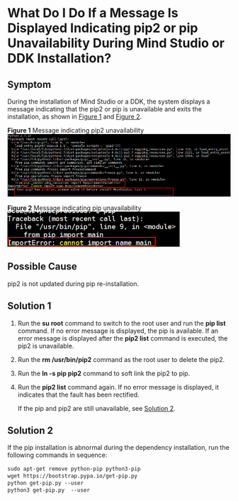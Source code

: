 # What Do I Do If a Message Is Displayed Indicating pip2 or pip Unavailability During  Mind Studio  or DDK Installation?<a name="EN-US_TOPIC_0196221391"></a>

## Symptom<a name="en-us_topic_0175307513_en-us_topic_0175013079_en-us_topic_0171650677_section176451928114716"></a>

During the installation of  Mind Studio  or a DDK, the system displays a message indicating that the pip2 or pip is unavailable and exits the installation, as shown in  [Figure 1](#en-us_topic_0175307513_en-us_topic_0175013079_en-us_topic_0171650677_fig177764114566)  and  [Figure 2](#en-us_topic_0175307513_en-us_topic_0175013079_fig10609155213913).

**Figure  1**  Message indicating pip2 unavailability<a name="en-us_topic_0175307513_en-us_topic_0175013079_en-us_topic_0171650677_fig177764114566"></a>  
![](figures/message-indicating-pip2-unavailability.png "message-indicating-pip2-unavailability")

**Figure  2**  Message indicating pip unavailability<a name="en-us_topic_0175307513_en-us_topic_0175013079_fig10609155213913"></a>  
![](figures/message-indicating-pip-unavailability.png "message-indicating-pip-unavailability")

## Possible Cause<a name="en-us_topic_0175307513_en-us_topic_0175013079_en-us_topic_0171650677_section1763311253579"></a>

pip2 is not updated during pip re-installation.

## Solution 1<a name="en-us_topic_0175307513_en-us_topic_0175013079_en-us_topic_0171650677_section15451153411471"></a>

1.  Run the  **su root**  command to switch to the root user and run the  **pip list**  command. If no error message is displayed, the pip is available. If an error message is displayed after the  **pip2 list**  command is executed, the pip2 is unavailable.
2.  Run the  **rm /usr/bin/pip2**  command as the root user to delete the pip2.
3.  Run the  **ln -s pip pip2**  command to soft link the pip2 to pip.
4.  Run the  **pip2 list**  command again. If no error message is displayed, it indicates that the fault has been rectified.

    If the pip and pip2 are still unavailable, see  [Solution 2](#en-us_topic_0175307513_en-us_topic_0175013079_section1327433113).


## **Solution 2**<a name="en-us_topic_0175307513_en-us_topic_0175013079_section1327433113"></a>

If the pip installation is abnormal during the dependency installation, run the following commands in sequence:

```
sudo apt-get remove python-pip python3-pip
wget https://bootstrap.pypa.io/get-pip.py
python get-pip.py --user
python3 get-pip.py  --user
```


